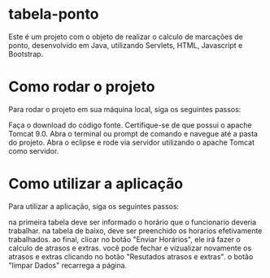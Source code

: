 # tabela-ponto

Este é um projeto com o objeto de realizar o calculo de marcações de ponto, desenvolvido em Java, utilizando Servlets, HTML, Javascript e Bootstrap.

# Como rodar o projeto
Para rodar o projeto em sua máquina local, siga os seguintes passos:

Faça o download do código fonte.
Certifique-se de que possui o apache Tomcat 9.0.
Abra o terminal ou prompt de comando e navegue até a pasta do projeto.
Abra o eclipse e rode via servidor utilizando o apache Tomcat como servidor.

# Como utilizar a aplicação
Para utilizar a aplicação, siga os seguintes passos:

na primeira tabela deve ser informado o horário que o funcionario deveria trabalhar.
na tabela de baixo, deve ser preenchido os horarios efetivamente trabalhados.
ao final, clicar no botão "Enviar Horários", ele irá fazer o calculo de atrasos e extras.
você pode fechar e vizualizar novamente os atrasos e extras clicando no botão "Resutados atrasos e extras".
o botão "limpar Dados" recarrega a página.
